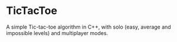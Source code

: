 # TicTacToe
A simple Tic-tac-toe algorithm in C++, with solo (easy, average and impossible levels) and multiplayer modes.
